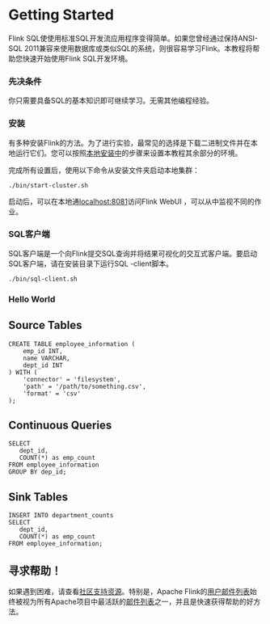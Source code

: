 # Getting Started

Flink SQL使使用标准SQL开发流应用程序变得简单。如果您曾经通过保持ANSI-SQL 2011兼容来使用数据库或类似SQL的系统，则很容易学习Flink。本教程将帮助您快速开始使用Flink SQL开发环境。

### 先决条件

你只需要具备SQL的基本知识即可继续学习。无需其他编程经验。

### 安装

有多种安装Flink的方法。为了进行实验，最常见的选择是下载二进制文件并在本地运行它们。您可以按照[本地安装中](https://ci.apache.org/projects/flink/flink-docs-release-1.13/docs/try-flink/local_installation/)的步骤来设置本教程其余部分的环境。

完成所有设置后，使用以下命令从安装文件夹启动本地集群：

```text
./bin/start-cluster.sh
```

启动后，可以在本地通[localhost:8081](localhost:8081)访问Flink WebUI ，可以从中监视不同的作业。

### SQL客户端

SQL客户端是一个向Flink提交SQL查询并将结果可视化的交互式客户端。要启动SQL客户端，请在安装目录下运行SQL -client脚本。

```text
./bin/sql-client.sh
```

### Hello World

## Source Tables



```text
CREATE TABLE employee_information (
    emp_id INT,
    name VARCHAR,
    dept_id INT
) WITH ( 
    'connector' = 'filesystem',
    'path' = '/path/to/something.csv',
    'format' = 'csv'
);
```

## Continuous Queries



```text
SELECT 
   dept_id,
   COUNT(*) as emp_count 
FROM employee_information 
GROUP BY dep_id;
```

## Sink Tables



```text
INSERT INTO department_counts
SELECT 
   dept_id,
   COUNT(*) as emp_count 
FROM employee_information;
```

## 寻求帮助！

如果遇到困难，请查看[社区支持资源](https://flink.apache.org/community.html)。特别是，Apache Flink的[用户邮件列表](https://flink.apache.org/community.html#mailing-lists)始终被视为所有Apache项目中最活跃的[邮件列表](https://flink.apache.org/community.html#mailing-lists)之一，并且是快速获得帮助的好方法。  




